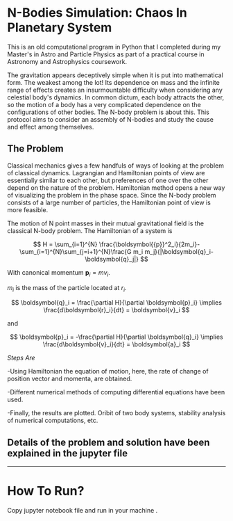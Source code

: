 
# N-Bodies Simulation: Chaos In Planetary System

This is an old computational program in Python that I completed during my Master's in Astro and Particle Physics as part of a practical course in Astronomy and Astrophysics coursework.

The gravitation appears deceptively simple when it is put into mathematical form. The weakest among the lot! Its dependence on mass and the infinite range of effects creates an insurmountable difficulty when considering any celestial body's dynamics. In common dictum, each body attracts the other, so the motion of a body has a very complicated dependence on the configurations of other bodies. The N-body problem is about this. This protocol aims to consider an assembly of N-bodies and study the cause and effect among themselves.


## The Problem

Classical mechanics gives a few handfuls of ways of looking at the problem of classical dynamics. Lagrangian and Hamiltonian points of view are essentially similar to each other, but preferences of one over the other depend on the nature of the problem. Hamiltonian method opens a new way of visualizing the problem in the phase space. Since the N-body problem consists of a large number of particles, the Hamiltonian point of view is more feasible.

The motion of N point masses in their mutual gravitational field is the classical N-body problem. The Hamiltonian of a system is

$$
H = \sum_{i=1}^{N} \frac{\boldsymbol{{p}}^2_i}{2m_i}-\sum_{i=1}^{N}\sum_{j=i+1}^{N}\frac{G m_i m_j}{|\boldsymbol{q}_i-\boldsymbol{q}_j|}
$$



With canonical momentum $\boldsymbol{p}_i=mv_i$.

$m_i$ is the mass of the particle located at $r_i$.

$$
\boldsymbol{q}_i  = \frac{\partial H}{\partial \boldsymbol{p}_i} \implies \frac{d\boldsymbol{r}_i}{dt} = \boldsymbol{v}_i
$$

and

$$
\boldsymbol{p}_i  = -\frac{\partial H}{\partial \boldsymbol{q}_i} \implies \frac{d\boldsymbol{v}_i}{dt} = \boldsymbol{a}_i
$$

*Steps Are*

-Using Hamiltonian the equation of motion, here, the rate of change of position vector and momenta, are obtained.

-Different numerical methods of computing differential equations have been used.

-Finally, the results are plotted. Oribit of two body systems, stability analysis of numerical computations, etc.



## Details of the problem and solution have been explained in the jupyter file 
---
# How To Run?
 Copy jupyter notebook file and run in your machine .

